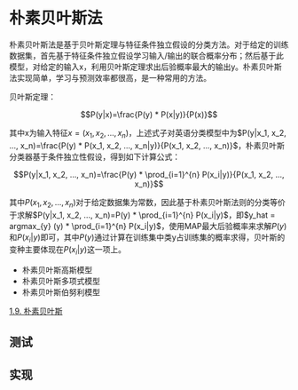 # 朴素贝叶斯法
朴素贝叶斯法是基于贝叶斯定理与特征条件独立假设的分类方法。对于给定的训练数据集，首先基于特征条件独立假设学习输入/输出的联合概率分布；然后基于此模型，对给定的输入x，利用贝叶斯定理求出后验概率最大的输出y。朴素贝叶斯法实现简单，学习与预测效率都很高，是一种常用的方法。

贝叶斯定理：

$$P(y|x)=\frac{P(y) * P(x|y)}{P(x)}$$

其中x为输入特征$x=(x_1, x_2, ..., x_n)$，上述式子对英语分类模型中为$P(y|x_1, x_2, ..., x_n)=\frac{P(y) * P(x_1, x_2, ..., x_n|y)}{P(x_1, x_2, ..., x_n)}$，朴素贝叶斯分类器基于条件独立性假设，得到如下计算公式：

$$P(y|x_1, x_2, ..., x_n)=\frac{P(y) * \prod_{i=1}^{n} P(x_i|y)}{P(x_1, x_2, ..., x_n)}$$

其中$P(x_1, x_2, ..., x_n)$对于给定数据集为常数，因此基于朴素贝叶斯法则的分类等价于求解$P(y|x_1, x_2, ..., x_n)=P(y) * \prod_{i=1}^{n} P(x_i|y)$，即$y_hat = argmax_{y} (y) * \prod_{i=1}^{n} P(x_i|y)$，使用MAP最大后验概率来求解$P(y)$和$P(x_i|y)$即可，其中$P(y)$通过计算在训练集中类y占训练集的概率求得，贝叶斯的变种主要体现在$P(x_i|y)$这一项上。

- 朴素贝叶斯高斯模型
- 朴素贝叶斯多项式模型
- 朴素贝叶斯伯努利模型

[1.9. 朴素贝叶斯](http://sklearn.lzjqsdd.com/modules/naive_bayes.html)


## 测试

## 实现